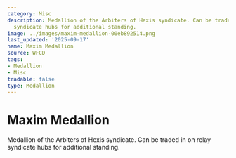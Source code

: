 ```yaml
---
category: Misc
description: Medallion of the Arbiters of Hexis syndicate. Can be traded in on relay
  syndicate hubs for additional standing.
image: ../images/maxim-medallion-00eb892514.png
last_updated: '2025-09-17'
name: Maxim Medallion
source: WFCD
tags:
- Medallion
- Misc
tradable: false
type: Medallion
---
```


# Maxim Medallion

Medallion of the Arbiters of Hexis syndicate. Can be traded in on relay syndicate hubs for additional standing.

